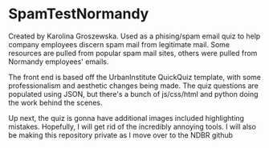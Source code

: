 # SpamTestNormandy
Created by Karolina Groszewska. Used as a phising/spam email quiz to help company employees discern spam mail from legitimate mail. Some resources are pulled from popular spam mail sites, others were pulled from Normandy employees' emails.

The front end is based off the UrbanInstitute QuickQuiz template, with some professionalism and aesthetic changes being made. The quiz questions are populated using JSON, but there's a bunch of js/css/html and python doing the work behind the scenes. 

Up next, the quiz is gonna have additional images included highlighting mistakes. Hopefully, I will get rid of the incredibly annoying tools. I will also be making this repository private as I move over to the NDBR github
